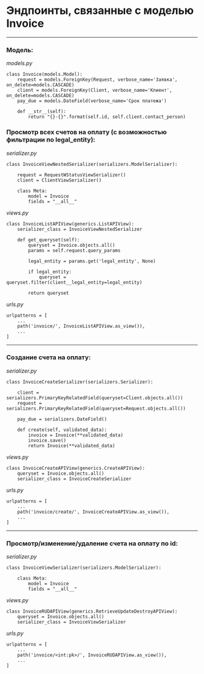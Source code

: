# Эндпоинты, связанные с моделью Invoice

---
### Модель:
_models.py_
```
class Invoice(models.Model):
    request = models.ForeignKey(Request, verbose_name='Заявка', on_delete=models.CASCADE)
    client = models.ForeignKey(Client, verbose_name='Клиент', on_delete=models.CASCADE)
    pay_due = models.DateField(verbose_name='Срок платежа')

    def __str__(self):
        return "{}-{}".format(self.id, self.client.contact_person)
```

### Просмотр всех счетов на оплату (с возможностью фильтрации по legal_entity):
_serializer.py_
```
class InvoiceViewNestedSerializer(serializers.ModelSerializer):

    request = RequestWStatusViewSerializer()
    client = ClientViewSerializer()

    class Meta:
        model = Invoice
        fields = "__all__"
```

_views.py_
```
class InvoiceListAPIView(generics.ListAPIView):
    serializer_class = InvoiceViewNestedSerializer

    def get_queryset(self):
        queryset = Invoice.objects.all()
        params = self.request.query_params

        legal_entity = params.get('legal_entity', None)

        if legal_entity:
            queryset = queryset.filter(client__legal_entity=legal_entity)

        return queryset
```

_urls.py_
```
urlpatterns = [
    ...
    path('invoice/', InvoiceListAPIView.as_view()),
    ...
]
```
---
### Создание счета на оплату:
_serializer.py_
```
class InvoiceCreateSerializer(serializers.Serializer):

    client = serializers.PrimaryKeyRelatedField(queryset=Client.objects.all())
    request = serializers.PrimaryKeyRelatedField(queryset=Request.objects.all())

    pay_due = serializers.DateField()

    def create(self, validated_data):
        invoice = Invoice(**validated_data)
        invoice.save()
        return Invoice(**validated_data)
```

_views.py_
```
class InvoiceCreateAPIView(generics.CreateAPIView):
    queryset = Invoice.objects.all()
    serializer_class = InvoiceCreateSerializer
```

_urls.py_
```
urlpatterns = [
    ...
    path('invoice/create/', InvoiceCreateAPIView.as_view()),
    ...
]
```
---
### Просмотр/изменение/удаление счета на оплату по id:
_serializer.py_
```
class InvoiceViewSerializer(serializers.ModelSerializer):

    class Meta:
        model = Invoice
        fields = "__all__"
```

_views.py_
```
class InvoiceRUDAPIView(generics.RetrieveUpdateDestroyAPIView):
    queryset = Invoice.objects.all()
    serializer_class = InvoiceViewSerializer
```

_urls.py_
```
urlpatterns = [
    ...
    path('invoice/<int:pk>/', InvoiceRUDAPIView.as_view()),
    ...
]
```
